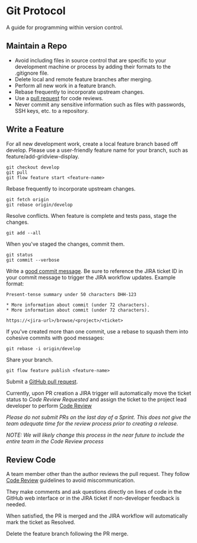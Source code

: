 Git Protocol
============

A guide for programming within version control.

Maintain a Repo
---------------

* Avoid including files in source control that are specific to your
  development machine or process by adding their formats to the .gitignore file.
* Delete local and remote feature branches after merging.
* Perform all new work in a feature branch.
* Rebase frequently to incorporate upstream changes.
* Use a [pull request] for code reviews.
* Never commit any sensitive information such as files with passwords, SSH keys,
  etc. to a repository.

[pull request]: https://help.github.com/articles/using-pull-requests/

Write a Feature
---------------

For all new development work, create a local feature branch based off develop.
Please use a user-friendly feature name for your branch, such as
feature/add-gridview-display.

    git checkout develop
    git pull
    git flow feature start <feature-name>

Rebase frequently to incorporate upstream changes.

    git fetch origin
    git rebase origin/develop

Resolve conflicts. When feature is complete and tests pass, stage the changes.

    git add --all

When you've staged the changes, commit them.

    git status
    git commit --verbose

Write a [good commit message]. Be sure to reference the JIRA ticket ID in your
commit message to trigger the JIRA workflow updates. Example format:

    Present-tense summary under 50 characters DHH-123

    * More information about commit (under 72 characters).
    * More information about commit (under 72 characters).

    https://<jira-url>/browse/<project>/<ticket>

If you've created more than one commit, use a rebase to squash them into
cohesive commits with good messages:

    git rebase -i origin/develop

Share your branch.

    git flow feature publish <feature-name>

Submit a [GitHub pull request].

Currently, upon PR creation a JIRA trigger will automatically move the ticket
status to *Code Review Requested* and assign the ticket
to the project lead developer to perform [Code Review](code_review.md)

*Please do not submit PRs on the last day of a Sprint. This does not give the
  team adequate time for the review process prior to creating a release.*

*NOTE: We will likely change this process in the near future to include the
entire team in the Code Review process*

[good commit message]: http://tbaggery.com/2008/04/19/a-note-about-git-commit-messages.html
[GitHub pull request]: https://help.github.com/articles/using-pull-requests/

Review Code
-----------

A team member other than the author reviews the pull request. They follow
[Code Review](code_review.md) guidelines to avoid
miscommunication.

They make comments and ask questions directly on lines of code in the GitHub
web interface or in the JIRA ticket if non-developer feedback is needed.

When satisfied, the PR is merged and the JIRA workflow will automatically mark
the ticket as Resolved.

Delete the feature branch following the PR merge.
